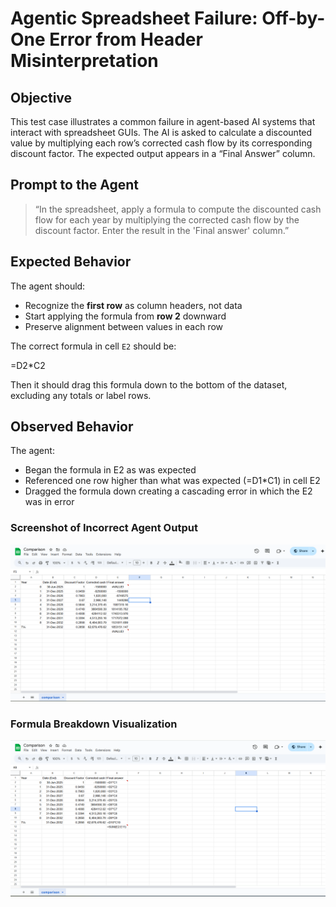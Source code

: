 # Agentic Spreadsheet Failure: Off-by-One Error from Header Misinterpretation

## Objective

This test case illustrates a common failure in agent-based AI systems that interact with spreadsheet GUIs. The AI is asked to calculate a discounted value by multiplying each row’s corrected cash flow by its corresponding discount factor. The expected output appears in a “Final Answer” column.

## Prompt to the Agent

> “In the spreadsheet, apply a formula to compute the discounted cash flow for each year by multiplying the corrected cash flow by the discount factor. Enter the result in the 'Final answer' column.”

## Expected Behavior

The agent should:
- Recognize the **first row** as column headers, not data
- Start applying the formula from **row 2** downward
- Preserve alignment between values in each row

The correct formula in cell `E2` should be:

=D2*C2

Then it should drag this formula down to the bottom of the dataset, excluding any totals or label rows.

## Observed Behavior

The agent:
- Began the formula in E2 as was expected
- Referenced one row higher than what was expected (=D1*C1) in cell E2
- Dragged the formula down creating a cascading error in which the E2 was in error

### Screenshot of Incorrect Agent Output

![Formula Error](./error%201.png)

### Formula Breakdown Visualization

![Formula Breakdown](./error%202.png)
